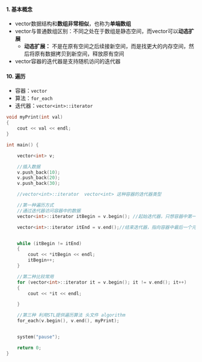 <!--
 * @Author: 15868707168@163.com 15868707168@163.com
 * @Date: 2023-03-29 15:20:50
 * @LastEditors: 15868707168@163.com 15868707168@163.com
 * @LastEditTime: 2023-03-29 17:41:54
 * @FilePath: \CPlusPlusLessons\STL\容器\1.vector.md
 * @Description: 这是默认设置,请设置`customMade`, 打开koroFileHeader查看配置 进行设置: https://github.com/OBKoro1/koro1FileHeader/wiki/%E9%85%8D%E7%BD%AE
-->

#### 1. 基本概念
+ vector数据结构和**数组非常相似**，也称为**单端数组**
+ vector与普通数组区别：不同之处在于数组是静态空间，而vector可以**动态扩展**
	+ **动态扩展：** 不是在原有空间之后续接新空间，而是找更大的内存空间，然后将原有数据拷贝到新空间，释放原有空间
+ vector容器的迭代器是支持随机访问的迭代器



#### 10. 遍历
+ 容器：`vector`
+ 算法：`for_each`
+ 迭代器：`vector<int>::iterator`

```C++
void myPrint(int val)
{
	cout << val << endl;
}

int main() {

	vector<int> v;

	//插入数据
	v.push_back(10);
	v.push_back(20);
	v.push_back(30);

	//vector<int>::iterator  vector<int> 这种容器的迭代器类型

	//第一种遍历方式
	//通过迭代器访问容器中的数据
	vector<int>::iterator itBegin = v.begin(); //起始迭代器，只想容器中第一个元素

	vector<int>::iterator itEnd = v.end();//结束迭代器，指向容器中最后一个元素的下一个位置


	while (itBegin != itEnd)
	{
		cout << *itBegin << endl;
		itBegin++;
	}

	//第二种比较常用
	for (vector<int>::iterator it = v.begin(); it != v.end(); it++)
	{
		cout << *it << endl;

	}

	//第三种 利用STL提供遍历算法 头文件 algorithm
	for_each(v.begin(), v.end(), myPrint);


	system("pause");

	return 0;
}
```